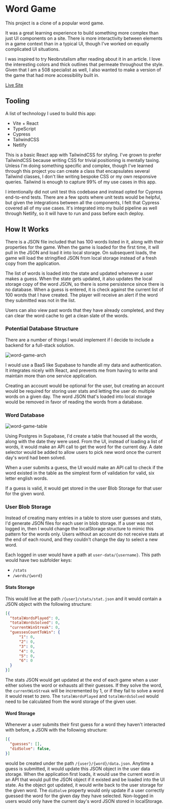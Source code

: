 # Word Game

This project is a clone of a popular word game. 

It was a great learning experience to build something more complex than just UI components on a site. There is more interactivity between elements in a game context than in a typical UI, though I've worked on equally complicated UI situations.

I was inspired to try Neobrutalism after reading about it in an article. I love the interesting colors and thick outlines that permeate throughout the style. Given that I am a 508 specialist as well, I also wanted to make a version of the game that had more accessibility built in.

[Live Site](https://agriffith-word-game.netlify.app/)

## Tooling

A list of technology I used to build this app:

- Vite + React
- TypeScript
- Cypress
- TailwindCSS
- Netlify

This is a basic React app with TailwindCSS for styling. I've grown to prefer TailwindCSS because writing CSS for trivial positioning is mentally taxing. Unless I'm doing something specific and complex, though I've learned through this project you can create a class that encapsulates several Tailwind classes, I don't like writing bespoke CSS or my own responsive queries. Tailwind is enough to capture 99% of my use cases in this app.

I intentionally did not unit test this codebase and instead opted for Cypress end-to-end tests. There are a few spots where unit tests would be helpful, but given the integrations between all the components, I felt that Cypress covered all of my use cases. It's integrated into my build pipeline as well through Netlify, so it will have to run and pass before each deploy.

## How It Works

There is a JSON file included that has 100 words listed in it, along with their properties for the game. When the game is loaded for the first time, it will pull in the JSON and load it into local storage. On subsequent loads, the game will load the stringified JSON from local storage instead of a fresh copy from the application.

The list of words is loaded into the state and updated whenever a user makes a guess. When the state gets updated, it also updates the local storage copy of the word JSON, so there is some persistence since there is no database. When a guess is entered, it is check against the current list of 100 words that I have created. The player will receive an alert if the word they submitted was not in the list.

Users can also view past words that they have already completed, and they can clear the word cache to get a clean slate of the words.

### Potential Database Structure

There are a number of things I would implement if I decide to include a backend for a full-stack solution.

![word-game-arch](https://github.com/user-attachments/assets/d03db5fa-3a74-43eb-b412-44106eb4403e)

I would use a BaaS like Supabase to handle all my data and authentication. It integrates nicely with React, and prevents me from having to write and maintain more than one service application.

Creating an account would be optional for the user, but creating an account would be required for storing user stats and letting the user do multiple words on a given day. The word JSON that's loaded into local storage would be removed in favor of reading the words from a database.

### Word Database

![word-game-table](https://github.com/user-attachments/assets/97b6ac93-24f0-4c37-bd59-e01262bd1356)

Using Postgres in Supabase, I'd create a table that housed all the words, along with the date they were used. From the UI, instead of loading a list of words, it would make an API call to get the word for the current day. A date selector would be added to allow users to pick new word once the current day's word had been solved.

When a user submits a guess, the UI would make an API call to check if the word existed in the table as the simplest form of validation for valid, six letter english words.

If a guess is valid, it would get stored in the user Blob Storage for that user for the given word.

### User Blob Storage

Instead of creating many entries in a table to store user guesses and stats, I'd generate JSON files for each user in blob storage. If a user was not logged in, then I would change the localStorage structure to mimic this pattern for the words only. Users without an account do not receive stats at the end of each round, and they couldn't change the day to select a new word.

Each logged in user would have a path at `user-data/{username}`. This path would have two subfolder keys:

- `/stats`
- `/words/{word}`

#### Stats Storage

This would live at the path `/{user}/stats/stat.json` and it would contain a JSON object with the following structure:

```json
[{
  "totalWordsPlayed": 0,
  "totalWordsSolved": 0,
  "currentWinStreak": 0,
  "guessesCountToWin": {
      "1": 0,
      "2": 0,
      "3": 0,
      "4": 0,
      "5": 0,
      "6": 0
  }
}]
```
The stats JSON would get updated at the end of each game when a user either solves the word or exhausts all their guesses. If they solve the word, the `currentWinStreak` will be incremented by 1, or if they fail to solve a word it would reset to zero. The `totalWordsPlayed` and `totalWordsSolved` would need to be calculated from the word storage of the given user. 

#### Word Storage

Whenever a user submits their first guess for a word they haven't interacted with before, a JSON with the following structure:

```json
[{
  "guesses": [],
  "didSolve": false,
}]
```

would be created under the path `/{user}/{word}/data.json`. Anytime a guess is submitted, it would update this JSON object in the user data storage. When the application first loads, it would use the current word in an API that would pull the JSON object if it existed and be loaded into the UI state. As the object got updated, it would write back to the user storage for the given word. The `didSolve` property would only update if a user correctly guessed the word for the given day they have selected. Non-logged in users would only have the current day's word JSON stored in localStorage.
